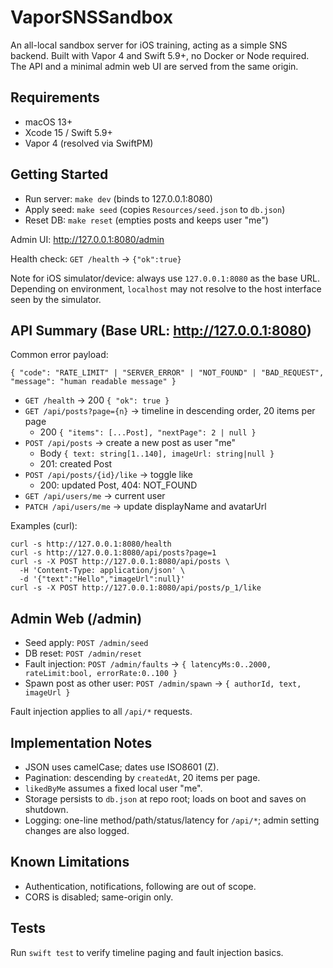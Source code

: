 # VaporSNSSandbox

An all-local sandbox server for iOS training, acting as a simple SNS backend. Built with Vapor 4 and Swift 5.9+, no Docker or Node required. The API and a minimal admin web UI are served from the same origin.

## Requirements
- macOS 13+
- Xcode 15 / Swift 5.9+
- Vapor 4 (resolved via SwiftPM)

## Getting Started
- Run server: `make dev` (binds to 127.0.0.1:8080)
- Apply seed: `make seed` (copies `Resources/seed.json` to `db.json`)
- Reset DB: `make reset` (empties posts and keeps user "me")

Admin UI: http://127.0.0.1:8080/admin

Health check: `GET /health` → `{"ok":true}`

Note for iOS simulator/device: always use `127.0.0.1:8080` as the base URL. Depending on environment, `localhost` may not resolve to the host interface seen by the simulator.

## API Summary (Base URL: http://127.0.0.1:8080)
Common error payload:
```
{ "code": "RATE_LIMIT" | "SERVER_ERROR" | "NOT_FOUND" | "BAD_REQUEST", "message": "human readable message" }
```

- `GET /health` → 200 `{ "ok": true }`
- `GET /api/posts?page={n}` → timeline in descending order, 20 items per page
  - 200 `{ "items": [...Post], "nextPage": 2 | null }`
- `POST /api/posts` → create a new post as user "me"
  - Body `{ text: string[1..140], imageUrl: string|null }`
  - 201: created Post
- `POST /api/posts/{id}/like` → toggle like
  - 200: updated Post, 404: NOT_FOUND
- `GET /api/users/me` → current user
- `PATCH /api/users/me` → update displayName and avatarUrl

Examples (curl):
```
curl -s http://127.0.0.1:8080/health
curl -s http://127.0.0.1:8080/api/posts?page=1
curl -s -X POST http://127.0.0.1:8080/api/posts \
  -H 'Content-Type: application/json' \
  -d '{"text":"Hello","imageUrl":null}'
curl -s -X POST http://127.0.0.1:8080/api/posts/p_1/like
```

## Admin Web (/admin)
- Seed apply: `POST /admin/seed`
- DB reset: `POST /admin/reset`
- Fault injection: `POST /admin/faults` → `{ latencyMs:0..2000, rateLimit:bool, errorRate:0..100 }`
- Spawn post as other user: `POST /admin/spawn` → `{ authorId, text, imageUrl }`

Fault injection applies to all `/api/*` requests.

## Implementation Notes
- JSON uses camelCase; dates use ISO8601 (Z).
- Pagination: descending by `createdAt`, 20 items per page.
- `likedByMe` assumes a fixed local user "me".
- Storage persists to `db.json` at repo root; loads on boot and saves on shutdown.
- Logging: one-line method/path/status/latency for `/api/*`; admin setting changes are also logged.

## Known Limitations
- Authentication, notifications, following are out of scope.
- CORS is disabled; same-origin only.

## Tests
Run `swift test` to verify timeline paging and fault injection basics.
